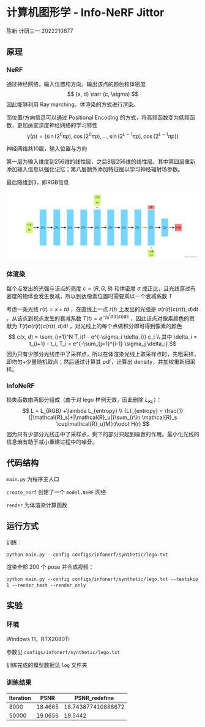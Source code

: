 # 计算机图形学 - Info-NeRF Jittor

陈新	计研三一	2022210877

## 原理

### NeRF

通过神经网络，输入位置和方向，输出该点的颜色和体密度
$$
(x, d) \rarr (c, \sigma)
$$
因此能够利用 Ray marching、体渲染的方式进行渲染。

而位置/方向信息可以通过 Positional Encoding 的方式，将高频函数变为低频函数，更加适宜深度神经网络的学习特性
$$
\gamma(p) = \left(\sin(2^{0} \pi p), \cos(2^{0} \pi p), \ldots, \sin(2^{L - 1} \pi p), \cos(2^{L - 1} \pi p)\right)
$$


神经网络共10层，输入位置与方向

第一层为输入维度到256维的线性层，之后8层256维的线性层。其中第四层重新添加输入信息以强化记忆；第八层额外添加特征层以学习神经辐射场参数。

最后降维到3，即RGB信息

![nerf](pictures/nerf.png)



### 体渲染

每个点发出的光强与该点的亮度 $c=(R, G, B)$ 和体密度 $\sigma$ 成正比，且光线穿过有密度的物体会发生衰减，所以到达像素位置时需要乘以一个衰减系数 $T$

考虑一条光线 $r(t) = x + td$ ，在直线上一点 $r(t)$ 上发出的光强是 $\sigma(r(t))c(r(t), d) \text{d}t$ ，从该点到视点发生的衰减系数 $T(t) = e^{-\int_0^t \sigma(r(s)) \text{d}s}$ ，因此该点对像素颜色的贡献为 $T(t) \sigma(r(t)) c(r(t), d) \text{d}t$ ，对光线上的每个点做积分即可得到像素的颜色
$$
c(x, d) = \sum_{i=1}^N T_i(1 - e^{-\sigma_i \delta_i}) c_i \\
其中 \delta_i = t_{i+1} - t_i, T_i = e^{-\sum_{j=1}^{i-1} \sigma_j \delta_i}
$$
因为只有少部分光线击中了采样点，所以在体渲染光线上取采样点时，先粗采样，即均匀+少量随机取点；然后通过计算其 pdf，计算出 density，并加权重新细采样。



### InfoNeRF

损失函数由两部分组成（由于对 lego 样例无效，因此删除 $L_{KL}$）：
$$
L = L_{RGB} +\lambda L_{entropy} \\
{L}_{entropy} = \frac{1}{|\mathcal{R}_s|+|\mathcal{R}_u|}\sum_{r\in \mathcal{R}_s \cup\mathcal{R}_u}M(r)\odot H(r)
$$
因为只有少部分光线击中了采样点，剩下的部分只起到噪音的作用。最小化光线的信息熵有助于减小重建过程中的噪音。



## 代码结构

`main.py` 为程序主入口

`create_nerf` 创建了一个 `model.NeRF` 网络

`render` 为体渲染计算函数



## 运行方式

训练：

```
python main.py --config configs/infonerf/synthetic/lego.txt
```

渲染全部 200 个 pose 并合成视频：

```
python main.py --config configs/infonerf/synthetic/lego.txt --testskip 1 --render_test --render_only
```



## 实验

### 环境

Windows 11，RTX2080Ti

参数见 `configs/infonerf/synthetic/lego.txt`

训练完成的模型数据见 `log` 文件夹



### 训练结果

| Iteration | PSNR    | PSNR_redefine      |
| --------- | ------- | ------------------ |
| 8000      | 18.4665 | 18.743877410888672 |
| 50000     | 19.0656 | 19.5442            |

